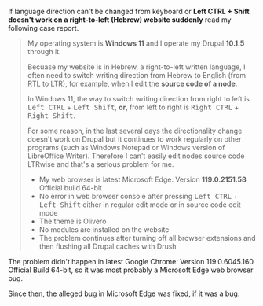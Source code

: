 If language direction can't be changed from keyboard or **Left CTRL + Shift doesn't work on a right-to-left (Hebrew) website suddenly** read my following case report.

> My operating system is **Windows 11** and I operate my Drupal **10.1.5** through it.
> 
> Becuase my website is in Hebrew, a right-to-left written language, I often need to switch writing direction from Hebrew to English (from RTL to LTR), for example, when I edit the **source code of a node**.
> 
> In Windows 11, the way to switch writing direction from right to left is <kbd>Left CTRL</kbd> + <kbd>Left Shift</kbd>, **or**, from left to right is <kbd>Right CTRL</kbd> + <kbd>Right Shift</kbd>.
> 
> For some reason, in the last several days the directionality change doesn't work on Drupal but it continues to work regularly on other programs (such as Windows Notepad or Windows version of LibreOffice Writer). Therefore I can't easily edit nodes source code LTRwise and that's a serious problem for me.
>
> * My web browser is latest Microsoft Edge: Version **119.0.2151.58** Official build 64-bit
> * No error in web browser console after pressing <kbd>Left CTRL</kbd> + <kbd>Left Shift</kbd> either in regular edit mode or in source code edit mode
> * The theme is Olivero
> * No modules are installed on the website
> * The problem continues after turning off all browser extensions and then flushing all Drupal caches with Drush

The problem didn't happen in latest Google Chrome: Version 119.0.6045.160 Official Build 64-bit, so it was most probably a Microsoft Edge web browser bug.

Since then, the alleged bug in Microsoft Edge was fixed, if it was a bug.
